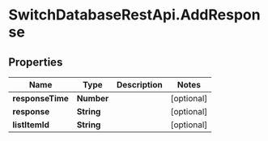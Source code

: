# SwitchDatabaseRestApi.AddResponse

## Properties
Name | Type | Description | Notes
------------ | ------------- | ------------- | -------------
**responseTime** | **Number** |  | [optional] 
**response** | **String** |  | [optional] 
**listItemId** | **String** |  | [optional] 


